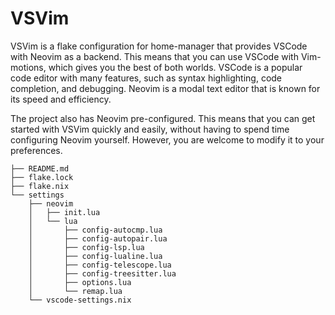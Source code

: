 # VSVim

VSVim is a flake configuration for home-manager that provides VSCode with Neovim as a backend.
This means that you can use VSCode with Vim-motions, which gives you the best of both worlds.
VSCode is a popular code editor with many features, such as syntax highlighting, code completion, and debugging.
Neovim is a modal text editor that is known for its speed and efficiency.

The project also has Neovim pre-configured. 
This means that you can get started with VSVim quickly and easily, without having to spend time configuring Neovim yourself.
However, you are welcome to modify it to your preferences.

```
├── README.md
├── flake.lock
├── flake.nix
└── settings
    ├── neovim
    │   ├── init.lua
    │   └── lua
    │       ├── config-autocmp.lua
    │       ├── config-autopair.lua
    │       ├── config-lsp.lua
    │       ├── config-lualine.lua
    │       ├── config-telescope.lua
    │       ├── config-treesitter.lua
    │       ├── options.lua
    │       └── remap.lua
    └── vscode-settings.nix
```